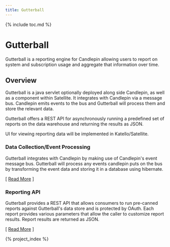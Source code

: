 ```yaml
---
title: Gutterball
---
```

{% include toc.md %}

# Gutterball
Gutterball is a reporting engine for Candlepin allowing users to report on system and subscription usage and aggregate that information over time.

## Overview

Gutterball is a java servlet optionally deployed along side Candlepin, as well as a component within Satellite. It integrates with Candlepin via a message bus.
Candlepin emits events to the bus and Gutterball will process them and store the relevant data.

Gutterball offers a REST API for asynchronously running a predefined set of reports on the data warehouse and returning the results as JSON.

UI for viewing reporting data will be implemented in Katello/Satellite.

### Data Collection/Event Processing

Gutterball integrates with Candlepin by making use of Candlepin's event message bus. Gutterball will process any events candlepin puts on the bus by transforming the event data and storing it in a database using hibernate.

[ [Read More](gutterball/events.html) ]

### Reporting API

Gutterball provides a REST API that allows consumers to run pre-canned reports against Gutterball's data store and is protected by OAuth. Each report provides various parameters that allow the caller to customize report results. Report results are returned as JSON.

[ [Read More](gutterball/reportapi.html) ]

{% project_index %}
